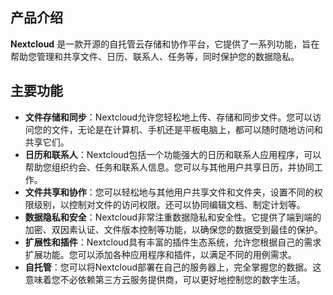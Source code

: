 ## 产品介绍

**Nextcloud** 是一款开源的自托管云存储和协作平台，它提供了一系列功能，旨在帮助您管理和共享文件、日历、联系人、任务等，同时保护您的数据隐私。

## 主要功能

- **文件存储和同步**：Nextcloud允许您轻松地上传、存储和同步文件。您可以访问您的文件，无论是在计算机、手机还是平板电脑上，都可以随时随地访问和共享它们。
- **日历和联系人**：Nextcloud包括一个功能强大的日历和联系人应用程序，可以帮助您组织约会、任务和联系人信息。您可以与其他用户共享日历，并协同工作。
- **文件共享和协作**：您可以轻松地与其他用户共享文件和文件夹，设置不同的权限级别，以控制对文件的访问权限。还可以协同编辑文档、制定计划等。
- **数据隐私和安全**：Nextcloud非常注重数据隐私和安全性。它提供了端到端的加密、双因素认证、文件版本控制等功能，以确保您的数据受到最佳的保护。
- **扩展性和插件**：Nextcloud具有丰富的插件生态系统，允许您根据自己的需求扩展功能。您可以添加各种应用程序和插件，以满足不同的用例需求。
- **自托管**：您可以将Nextcloud部署在自己的服务器上，完全掌握您的数据。这意味着您不必依赖第三方云服务提供商，可以更好地控制您的数字生活。
